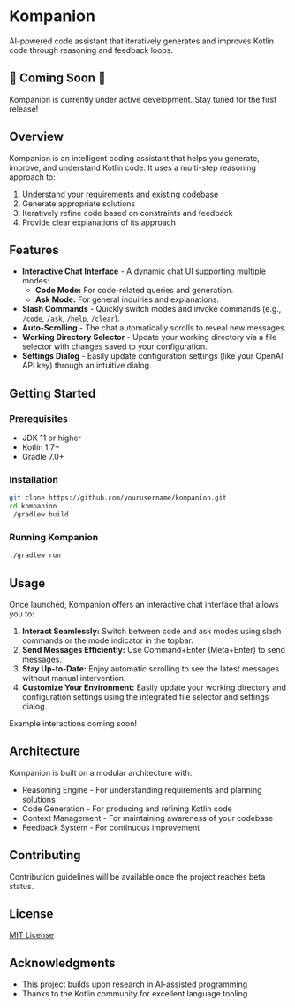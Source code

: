 # Kompanion

AI-powered code assistant that iteratively generates and improves Kotlin code through reasoning and feedback loops.

## 🚧 Coming Soon 🚧

Kompanion is currently under active development. Stay tuned for the first release!

## Overview

Kompanion is an intelligent coding assistant that helps you generate, improve, and understand Kotlin code. It uses a multi-step reasoning approach to:

1. Understand your requirements and existing codebase
2. Generate appropriate solutions
3. Iteratively refine code based on constraints and feedback
4. Provide clear explanations of its approach

## Features

- **Interactive Chat Interface** - A dynamic chat UI supporting multiple modes:
    - **Code Mode:** For code-related queries and generation.
    - **Ask Mode:** For general inquiries and explanations.
- **Slash Commands** - Quickly switch modes and invoke commands (e.g., `/code`, `/ask`, `/help`, `/clear`).
- **Auto-Scrolling** - The chat automatically scrolls to reveal new messages.
- **Working Directory Selector** - Update your working directory via a file selector with changes saved to your configuration.
- **Settings Dialog** - Easily update configuration settings (like your OpenAI API key) through an intuitive dialog.

## Getting Started

### Prerequisites

- JDK 11 or higher
- Kotlin 1.7+
- Gradle 7.0+

### Installation

```bash
git clone https://github.com/yourusername/kompanion.git
cd kompanion
./gradlew build
```

### Running Kompanion

```bash
./gradlew run
```

## Usage

Once launched, Kompanion offers an interactive chat interface that allows you to:

1. **Interact Seamlessly:** Switch between code and ask modes using slash commands or the mode indicator in the topbar.
2. **Send Messages Efficiently:** Use Command+Enter (Meta+Enter) to send messages.
3. **Stay Up-to-Date:** Enjoy automatic scrolling to see the latest messages without manual intervention.
4. **Customize Your Environment:** Easily update your working directory and configuration settings using the integrated file selector and settings dialog.

Example interactions coming soon!

## Architecture

Kompanion is built on a modular architecture with:

- Reasoning Engine - For understanding requirements and planning solutions
- Code Generation - For producing and refining Kotlin code
- Context Management - For maintaining awareness of your codebase
- Feedback System - For continuous improvement

## Contributing

Contribution guidelines will be available once the project reaches beta status.

## License

[MIT License](LICENSE)

## Acknowledgments

- This project builds upon research in AI-assisted programming
- Thanks to the Kotlin community for excellent language tooling

